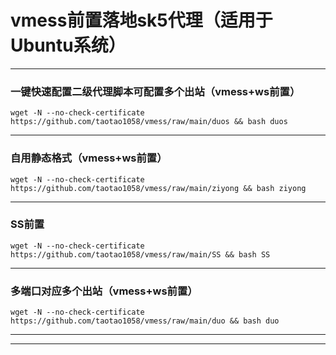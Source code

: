 # vmess前置落地sk5代理（适用于Ubuntu系统）
---

###  一键快速配置二级代理脚本可配置多个出站（vmess+ws前置）
```
wget -N --no-check-certificate https://github.com/taotao1058/vmess/raw/main/duos && bash duos
```



---
###  自用静态格式（vmess+ws前置）

```
wget -N --no-check-certificate https://github.com/taotao1058/vmess/raw/main/ziyong && bash ziyong
```

---

###  SS前置

```
wget -N --no-check-certificate https://github.com/taotao1058/vmess/raw/main/SS && bash SS
```

---

###  多端口对应多个出站（vmess+ws前置）

```
wget -N --no-check-certificate https://github.com/taotao1058/vmess/raw/main/duo && bash duo
```
---




---



